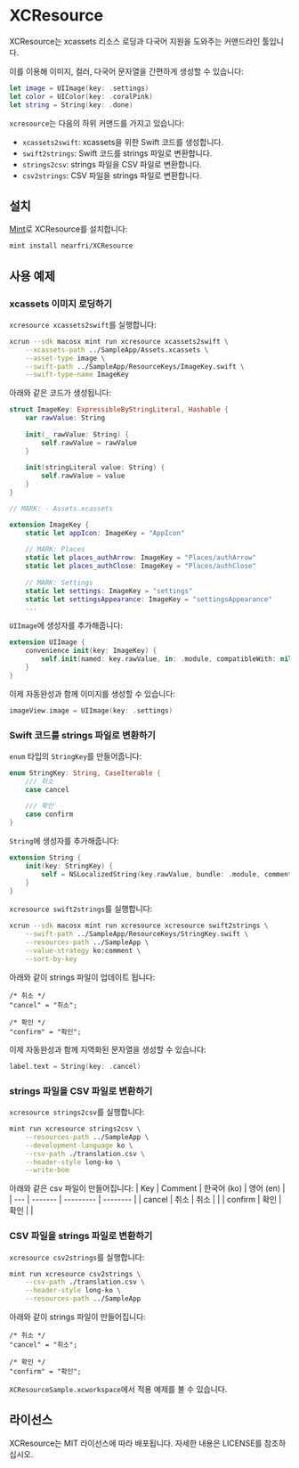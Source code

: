 # XCResource
XCResource는 xcassets 리소스 로딩과 다국어 지원을 도와주는 커맨드라인 툴입니다.

이를 이용해 이미지, 컬러, 다국어 문자열을 간편하게 생성할 수 있습니다:
```swift
let image = UIImage(key: .settings)
let color = UIColor(key: .coralPink)
let string = String(key: .done)
```

`xcresource`는 다음의 하위 커맨드를 가지고 있습니다:
- `xcassets2swift`: xcassets을 위한 Swift 코드를 생성합니다.
- `swift2strings`: Swift 코드를 strings 파일로 변환합니다.
- `strings2csv`: strings 파일을 CSV 파일로 변환합니다.
- `csv2strings`: CSV 파일을 strings 파일로 변환합니다.

## 설치
[Mint](https://github.com/yonaskolb/Mint)로 XCResource를 설치합니다:
```sh
mint install nearfri/XCResource
```

## 사용 예제

### xcassets 이미지 로딩하기
`xcresource xcassets2swift`를 실행합니다:
```sh
xcrun --sdk macosx mint run xcresource xcassets2swift \
    --xcassets-path ../SampleApp/Assets.xcassets \
    --asset-type image \
    --swift-path ../SampleApp/ResourceKeys/ImageKey.swift \
    --swift-type-name ImageKey
```

아래와 같은 코드가 생성됩니다:
```swift
struct ImageKey: ExpressibleByStringLiteral, Hashable {
    var rawValue: String
    
    init(_ rawValue: String) {
        self.rawValue = rawValue
    }
    
    init(stringLiteral value: String) {
        self.rawValue = value
    }
}

// MARK: - Assets.xcassets

extension ImageKey {
    static let appIcon: ImageKey = "AppIcon"
    
    // MARK: Places
    static let places_authArrow: ImageKey = "Places/authArrow"
    static let places_authClose: ImageKey = "Places/authClose"
    
    // MARK: Settings
    static let settings: ImageKey = "settings"
    static let settingsAppearance: ImageKey = "settingsAppearance"
    ...
```

`UIImage`에 생성자를 추가해줍니다:
```swift
extension UIImage {
    convenience init(key: ImageKey) {
        self.init(named: key.rawValue, in: .module, compatibleWith: nil)!
    }
}
```

이제 자동완성과 함께 이미지를 생성할 수 있습니다:
```swift
imageView.image = UIImage(key: .settings)
```

### Swift 코드를 strings 파일로 변환하기
`enum` 타입의 `StringKey`를 만들어줍니다:
```swift
enum StringKey: String, CaseIterable {
    /// 취소
    case cancel
    
    /// 확인
    case confirm
}
```

`String`에 생성자를 추가해줍니다:
```swift
extension String {
    init(key: StringKey) {
        self = NSLocalizedString(key.rawValue, bundle: .module, comment: "")
    }
}
```

`xcresource swift2strings`를 실행합니다:
```sh
xcrun --sdk macosx mint run xcresource xcresource swift2strings \
    --swift-path ../SampleApp/ResourceKeys/StringKey.swift \
    --resources-path ../SampleApp \
    --value-strategy ko:comment \
    --sort-by-key
```

아래와 같이 strings 파일이 업데이트 됩니다:
```
/* 취소 */
"cancel" = "취소";

/* 확인 */
"confirm" = "확인";
```

이제 자동완성과 함께 지역화된 문자열을 생성할 수 있습니다:
```swift
label.text = String(key: .cancel)
```

### strings 파일을 CSV 파일로 변환하기
`xcresource strings2csv`를 실행합니다:
```sh
mint run xcresource strings2csv \
    --resources-path ../SampleApp \
    --development-language ko \
    --csv-path ./translation.csv \
    --header-style long-ko \
    --write-bom
```

아래와 같은 csv 파일이 만들어집니다:
| Key | Comment | 한국어 (ko) | 영어 (en) |
| --- | ------- | --------- | -------- |
| cancel | 취소 | 취소 | |
| confirm | 확인 | 확인 | |

### CSV 파일을 strings 파일로 변환하기
`xcresource csv2strings`를 실행합니다:
```sh
mint run xcresource csv2strings \
    --csv-path ./translation.csv \
    --header-style long-ko \
    --resources-path ../SampleApp
```

아래와 같이 strings 파일이 만들어집니다:
```
/* 취소 */
"cancel" = "취소";

/* 확인 */
"confirm" = "확인";
```

`XCResourceSample.xcworkspace`에서 적용 예제를 볼 수 있습니다.

## 라이선스
XCResource는 MIT 라이선스에 따라 배포됩니다. 자세한 내용은 LICENSE를 참조하십시오.
